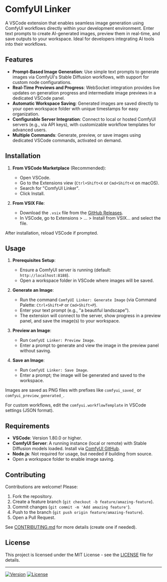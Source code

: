# ComfyUI Linker

A VSCode extension that enables seamless image generation using ComfyUI workflows directly within your development environment. Enter text prompts to create AI-generated images, preview them in real-time, and save outputs to your workspace. Ideal for developers integrating AI tools into their workflows.

## Features

- **Prompt-Based Image Generation**: Use simple text prompts to generate images via ComfyUI's Stable Diffusion workflows, with support for custom node configurations.
- **Real-Time Previews and Progress**: WebSocket integration provides live updates on generation progress and intermediate image previews in a dedicated VSCode panel.
- **Automatic Workspace Saving**: Generated images are saved directly to your open workspace folder with unique timestamps for easy organization.
- **Configurable Server Integration**: Connect to local or hosted ComfyUI servers (e.g., via API keys), with customizable workflow templates for advanced users.
- **Multiple Commands**: Generate, preview, or save images using dedicated VSCode commands, activated on demand.

## Installation

1. **From VSCode Marketplace** (Recommended):
   - Open VSCode.
   - Go to the Extensions view (`Ctrl+Shift+X` or `Cmd+Shift+X` on macOS).
   - Search for "ComfyUI Linker".
   - Click Install.

2. **From VSIX File**:
   - Download the `.vsix` file from the [GitHub Releases](https://github.com/yi-juwu/vscode-comfyui-linker/releases).
   - In VSCode, go to Extensions > ... > Install from VSIX... and select the file.

After installation, reload VSCode if prompted.

## Usage

1. **Prerequisites Setup**:
   - Ensure a ComfyUI server is running (default: `http://localhost:8188`).
   - Open a workspace folder in VSCode where images will be saved.

2. **Generate an Image**:
   - Run the command `ComfyUI Linker: Generate Image` (via Command Palette: `Ctrl+Shift+P` or `Cmd+Shift+P`).
   - Enter your text prompt (e.g., "a beautiful landscape").
   - The extension will connect to the server, show progress in a preview panel, and save the image(s) to your workspace.

3. **Preview an Image**:
   - Run `ComfyUI Linker: Preview Image`.
   - Enter a prompt to generate and view the image in the preview panel without saving.

4. **Save an Image**:
   - Run `ComfyUI Linker: Save Image`.
   - Enter a prompt; the image will be generated and saved to the workspace.

Images are saved as PNG files with prefixes like `comfyui_saved_` or `comfyui_preview_generated_`.

For custom workflows, edit the `comfyui.workflowTemplate` in VSCode settings (JSON format).

## Requirements

- **VSCode**: Version 1.80.0 or higher.
- **ComfyUI Server**: A running instance (local or remote) with Stable Diffusion models loaded. Install via [ComfyUI GitHub](https://github.com/comfyanonymous/ComfyUI).
- **Node.js**: Not required for usage, but needed if building from source.
- Open a workspace folder to enable image saving.

## Contributing

Contributions are welcome! Please:

1. Fork the repository.
2. Create a feature branch (`git checkout -b feature/amazing-feature`).
3. Commit changes (`git commit -m 'Add amazing feature'`).
4. Push to the branch (`git push origin feature/amazing-feature`).
5. Open a Pull Request.

See [CONTRIBUTING.md](CONTRIBUTING.md) for more details (create one if needed).

## License

This project is licensed under the MIT License - see the [LICENSE](LICENSE) file for details.

---

[![Version](https://vsmarketplacebadge.apphb.com/version/yi-juwu.vscode-comfyui-linker.svg)](https://marketplace.visualstudio.com/items?itemName=yi-juwu.vscode-comfyui-linker)
[![License](https://img.shields.io/badge/License-MIT-yellow.svg)](https://opensource.org/licenses/MIT)